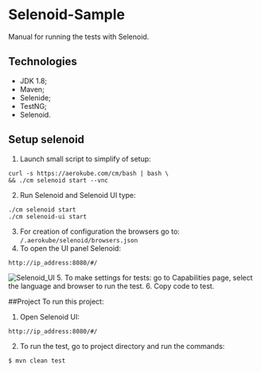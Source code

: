 # Selenoid-Sample
Manual for running the tests with Selenoid.

## Technologies
* JDK 1.8;
* Maven;
* Selenide;
* TestNG;
* Selenoid.

## Setup selenoid
1. Launch small script to simplify of setup:
```
curl -s https://aerokube.com/cm/bash | bash \
&& ./cm selenoid start --vnc
```
2. Run Selenoid and Selenoid UI type:
```
./cm selenoid start
./cm selenoid-ui start
```
3. For creation of configuration the browsers go to: ```/.aerokube/selenoid/browsers.json```
4. To open the UI panel Selenoid:
```
http://ip_address:8080/#/
```
![Selenoid_UI](https://i.ibb.co/F6863f7/809.png)
5. To make settings for tests: go to Capabilities page, select the language and browser to run the test.
6. Copy code to test.

##Project
To run this project:
1. Open Selenoid UI:
```
http://ip_address:8080/#/
```
2. To run the test, go to project directory and run the commands:
```
$ mvn clean test
